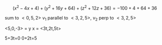 $$(x^2-4x+4)+(y^2+16y+64)+(z^2+12z+36)=-100+4+64+36$$



sum to $<0,5,2>$
$v_{1}$ parallel to $<3,2,5>$, $v_{2}$ perp to $<3,2,5>$



<5,0,-3> = y
x = <3t,2t,5t>

5+3t=0
0+2t=5